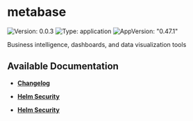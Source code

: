 # metabase

![Version: 0.0.3](https://img.shields.io/badge/Version-0.0.3-informational?style=flat-square) ![Type: application](https://img.shields.io/badge/Type-application-informational?style=flat-square) ![AppVersion: "0.47.1"](https://img.shields.io/badge/AppVersion-"0.47.1"-informational?style=flat-square)

Business intelligence, dashboards, and data visualization tools

## Available Documentation

- [**Changelog**](CHANGELOG)

- [**Helm Security**](container-security)

- [**Helm Security**](helm-security)

